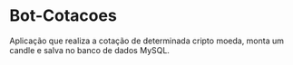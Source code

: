 # Bot-Cotacoes
Aplicação que realiza a cotação de determinada cripto moeda, monta um candle e salva no banco de dados MySQL.
